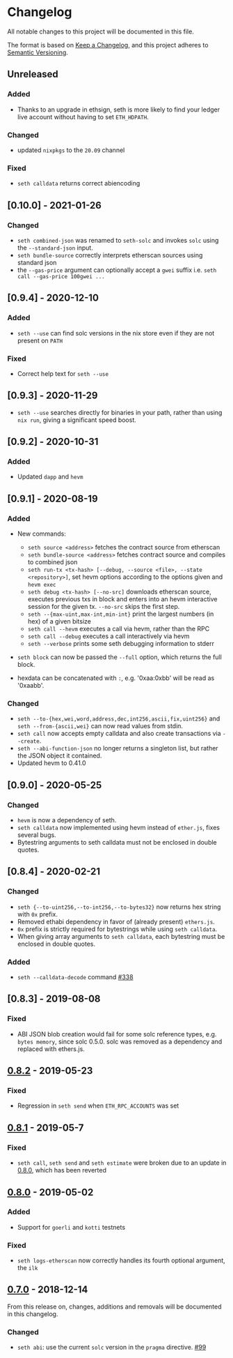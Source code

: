 # Changelog
All notable changes to this project will be documented in this file.

The format is based on [Keep a Changelog](https://keepachangelog.com/en/1.0.0/),
and this project adheres to [Semantic Versioning](https://semver.org/spec/v2.0.0.html).

## Unreleased

### Added

- Thanks to an upgrade in ethsign, seth is more likely to find your ledger live 
account without having to set `ETH_HDPATH`.

### Changed

- updated `nixpkgs` to the `20.09` channel

### Fixed

- `seth calldata` returns correct abiencoding

## [0.10.0] - 2021-01-26

### Changed

- `seth combined-json` was renamed to `seth-solc` and invokes `solc`
  using the `--standard-json` input.
- `seth bundle-source` correctly interprets etherscan sources using
  standard json
- the `--gas-price` argument can optionally accept a `gwei` suffix
  i.e. `seth call --gas-price 100gwei ...`

## [0.9.4] - 2020-12-10

### Added

- `seth --use` can find solc versions in the nix store even if they are not present on `PATH`

### Fixed

- Correct help text for `seth --use`

## [0.9.3] - 2020-11-29

- `seth --use` searches directly for binaries in your path, rather than
  using `nix run`, giving a significant speed boost.

## [0.9.2] - 2020-10-31

### Added
- Updated `dapp` and `hevm`

## [0.9.1] - 2020-08-19

### Added
- New commands:
  - `seth source <address>` fetches the contract source from etherscan
  - `seth bundle-source <address>` fetches contract source and compiles to combined json
  - `seth run-tx <tx-hash> [--debug, --source <file>, --state <repository>]`,
  set hevm options according to the options given and `hevm exec`
  - `seth debug <tx-hash> [--no-src]` downloads etherscan source, executes previous txs in block and enters into an hevm interactive session for the given tx. `--no-src` skips the first step.
  - `seth --{max-uint,max-int,min-int}` print the largest numbers (in hex) of a given bitsize
  - `seth call --hevm` executes a call via hevm, rather than the RPC
  - `seth call --debug` executes a call interactively via hevm
  - `seth --verbose` prints some seth debugging information to stderr

- `seth block` can now be passed the `--full` option, which returns the full block.
- hexdata can be concatenated with `:`, e.g. '0xaa:0xbb' will be read as '0xaabb'.

### Changed
- `seth --to-{hex,wei,word,address,dec,int256,ascii,fix,uint256}` and
  `seth --from-{ascii,wei}` can now read values from stdin.
- `seth call` now accepts empty calldata and also create transactions
  via `--create`.
- `seth --abi-function-json` no longer returns a singleton list, but rather the JSON object it contained.
- Updated hevm to 0.41.0

## [0.9.0] - 2020-05-25

### Changed
- `hevm` is now a dependency of seth.
- `seth calldata` now implemented using hevm instead of `ether.js`, fixes several bugs.
- Bytestring arguments to seth calldata must not be enclosed in double quotes.

## [0.8.4] - 2020-02-21

### Changed
- `seth {--to-uint256,--to-int256,--to-bytes32}` now returns hex string with `0x` prefix.
- Removed ethabi dependency in favor of (already present) `ethers.js`.
- `0x` prefix is strictly required for bytestrings while using `seth calldata`.
- When giving array arguments to `seth calldata`, each bytestring must be enclosed in double quotes.

### Added
- `seth --calldata-decode` command [#338](https://github.com/dapphub/dapptools/pull/338)

## [0.8.3] - 2019-08-08
### Fixed
 - ABI JSON blob creation would fail for some solc reference types, e.g. `bytes
 memory`, since solc 0.5.0. solc was removed as a dependency and replaced with
 ethers.js.

## [0.8.2] - 2019-05-23
### Fixed
- Regression in `seth send` when `ETH_RPC_ACCOUNTS` was set

## [0.8.1] - 2019-05-7
### Fixed
- `seth call`, `seth send` and `seth estimate` were broken due to an update in
  [0.8.0], which has been reverted

## [0.8.0] - 2019-05-02
### Added
- Support for `goerli` and `kotti` testnets

### Fixed
- `seth logs-etherscan` now correctly handles its fourth optional argument, the `ilk`

## [0.7.0] - 2018-12-14

From this release on, changes, additions and removals will be documented in this
changelog.

### Changed
- `seth abi`: use the current `solc` version in the `pragma` directive.
[#99](https://github.com/dapphub/dapptools/pull/99)

[0.7.0]: https://github.com/dapphub/dapptools/tree/seth/0.7.0
[0.8.0]: https://github.com/dapphub/dapptools/tree/seth/0.8.0
[0.8.1]: https://github.com/dapphub/dapptools/tree/seth/0.8.1
[0.8.2]: https://github.com/dapphub/dapptools/tree/seth/0.8.2

